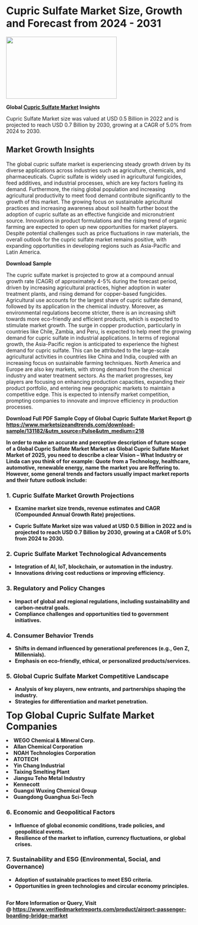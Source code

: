 <H1>Cupric Sulfate Market Size, Growth and Forecast from 2024 - 2031</H1><img class="aligncenter size-medium wp-image-584254" src="https://thirdeyenews.in/wp-content/uploads/2024/09/Global-Market-Research-300x168.jpeg" alt="" width="300" height="168" /><p><strong>Global&nbsp;<a href="https://www.marketsizeandtrends.com/download-sample/131182/&amp;utm_source=Pulse&amp;utm_medium=218">Cupric Sulfate Market</a> Insights</strong></p><p>Cupric Sulfate Market size was valued at USD 0.5 Billion in 2022 and is projected to reach USD 0.7 Billion by 2030, growing at a CAGR of 5.0% from 2024 to 2030.</p><p><h2>Market Growth Insights</h2> <p>The global cupric sulfate market is experiencing steady growth driven by its diverse applications across industries such as agriculture, chemicals, and pharmaceuticals. Cupric sulfate is widely used in agricultural fungicides, feed additives, and industrial processes, which are key factors fueling its demand. Furthermore, the rising global population and increasing agricultural productivity to meet food demand contribute significantly to the growth of this market. The growing focus on sustainable agricultural practices and increasing awareness about soil health further boost the adoption of cupric sulfate as an effective fungicide and micronutrient source. Innovations in product formulations and the rising trend of organic farming are expected to open up new opportunities for market players. Despite potential challenges such as price fluctuations in raw materials, the overall outlook for the cupric sulfate market remains positive, with expanding opportunities in developing regions such as Asia-Pacific and Latin America.</p> <p><strong>Download Sample</strong></p> <p>The cupric sulfate market is projected to grow at a compound annual growth rate (CAGR) of approximately 4-5% during the forecast period, driven by increasing agricultural practices, higher adoption in water treatment plants, and rising demand for copper-based fungicides. Agricultural use accounts for the largest share of cupric sulfate demand, followed by its application in the chemical industry. Moreover, as environmental regulations become stricter, there is an increasing shift towards more eco-friendly and efficient products, which is expected to stimulate market growth. The surge in copper production, particularly in countries like Chile, Zambia, and Peru, is expected to help meet the growing demand for cupric sulfate in industrial applications. In terms of regional growth, the Asia-Pacific region is anticipated to experience the highest demand for cupric sulfate. This can be attributed to the large-scale agricultural activities in countries like China and India, coupled with an increasing focus on sustainable farming techniques. North America and Europe are also key markets, with strong demand from the chemical industry and water treatment sectors. As the market progresses, key players are focusing on enhancing production capacities, expanding their product portfolio, and entering new geographic markets to maintain a competitive edge. This is expected to intensify market competition, prompting companies to innovate and improve efficiency in production processes.</p> <p><strong></p><p><span class=""><strong>Download Full PDF Sample Copy of Global Cupric Sulfate Market Report</strong> @ <a href="https://www.marketsizeandtrends.com/download-sample/131182/&amp;utm_source=Pulse&amp;utm_medium=218" target="_blank">https://www.marketsizeandtrends.com/download-sample/131182/&amp;utm_source=Pulse&amp;utm_medium=218</a></span></p><p>In order to make an accurate and perceptive description of future scope of a Global&nbsp;Cupric Sulfate Market Market as Global&nbsp;Cupric Sulfate Market Market of 2025, you need to describe a clear Vision &ndash; What Industry or Linda can you think of for example: Quote from a Technology, healthcare, automotive, renewable energy, name the market you are Reffering to. However, some general trends and factors usually impact market reports and their future outlook include:</p><h3>1.&nbsp;<strong>Cupric Sulfate Market Growth Projections</strong></h3><ul><li>Examine market size trends, revenue estimates and CAGR (Compounded Annual Growth Rate) projections.</li><li><p>Cupric Sulfate Market size was valued at USD 0.5 Billion in 2022 and is projected to reach USD 0.7 Billion by 2030, growing at a CAGR of 5.0% from 2024 to 2030.</p></li></ul><h3>2.&nbsp;<strong>Cupric Sulfate Market Technological Advancements</strong></h3><ul><li>Integration of AI, IoT, blockchain, or automation in the industry.</li><li>Innovations driving cost reductions or improving efficiency.</li></ul><h3>3.&nbsp;<strong>Regulatory and Policy Changes</strong></h3><ul><li>Impact of global and regional regulations, including sustainability and carbon-neutral goals.</li><li>Compliance challenges and opportunities tied to government initiatives.</li></ul><h3>4.&nbsp;<strong>Consumer Behavior Trends</strong></h3><ul><li>Shifts in demand influenced by generational preferences (e.g., Gen Z, Millennials).</li><li>Emphasis on eco-friendly, ethical, or personalized products/services.</li></ul><h3>5.&nbsp;<strong>Global Cupric Sulfate Market Competitive Landscape</strong></h3><ul><li>Analysis of key players, new entrants, and partnerships shaping the industry.</li><li>Strategies for differentiation and market penetration.</li></ul><p data-pm-slice="1 1 []"><span style="color: inherit; font-family: inherit; font-size: 25px;">Top Global Cupric Sulfate Market Companies</span></p><div class="" data-test-id=""><p><li>WEGO Chemical & Mineral Corp.</li><li> Allan Chemical Corporation</li><li> NOAH Technologies Corporation</li><li> ATOTECH</li><li> Yin Chang Industrial</li><li> Taixing Smelting Plant</li><li> Jiangsu Teho Metal Industry</li><li> Kennecott</li><li> Guangxi Wuxing Chemical Group</li><li> Guangdong Guanghua Sci-Tech</li></p></div><h3>6.&nbsp;<strong>Economic and Geopolitical Factors</strong></h3><ul><li>Influence of global economic conditions, trade policies, and geopolitical events.</li><li>Resilience of the market to inflation, currency fluctuations, or global crises.</li></ul><h3>7.&nbsp;<strong>Sustainability and ESG (Environmental, Social, and Governance)</strong></h3><ul><li>Adoption of sustainable practices to meet ESG criteria.</li><li>Opportunities in green technologies and circular economy principles.</li></ul><h2><strong style="font-size: 14px;">For More Information or Query, Visit @&nbsp;</strong><a style="background-color: #ffffff; font-size: 14px;" href="https://www.marketsizeandtrends.com/report/cupric-sulfate-market/" target="_blank">https://www.verifiedmarketreports.com/product/airport-passenger-boarding-bridge-market</a></h2>
